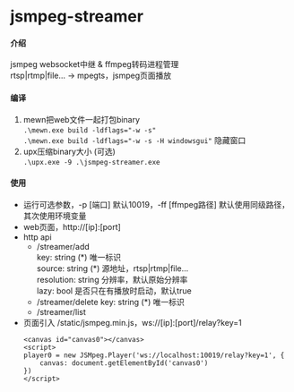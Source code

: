 # jsmpeg-streamer

#### 介绍
jsmpeg websocket中继 & ffmpeg转码进程管理  
rtsp|rtmp|file... -> mpegts，jsmpeg页面播放

#### 编译

1.  mewn把web文件一起打包binary  
    `.\mewn.exe build -ldflags="-w -s"`  
    `.\mewn.exe build -ldflags="-w -s -H windowsgui"` 隐藏窗口
2.  upx压缩binary大小 (可选)  
    `.\upx.exe -9 .\jsmpeg-streamer.exe`

#### 使用

- 运行可选参数，-p [端口] 默认10019，-ff [ffmpeg路径] 默认使用同级路径，其次使用环境变量
- web页面，http://[ip]:[port]
- http api
  - /streamer/add  
    key: string (\*) 唯一标识  
    source: string (\*) 源地址，rtsp|rtmp|file...  
    resolution: string 分辨率，默认原始分辨率  
    lazy: bool 是否只在有播放时启动，默认true
  - /streamer/delete
    key: string (\*) 唯一标识
  - /streamer/list
- 页面引入 /static/jsmpeg.min.js，ws://[ip]:[port]/relay?key=1  
    ````
    <canvas id="canvas0"></canvas>
    <script>
    player0 = new JSMpeg.Player('ws://localhost:10019/relay?key=1', {
        canvas: document.getElementById('canvas0')
    })
    </script>
    ````
